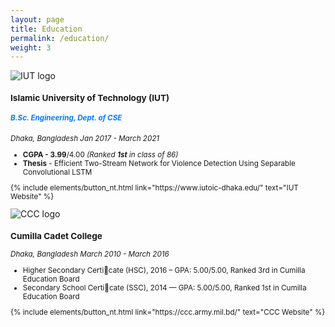 ```yaml
---
layout: page
title: Education
permalink: /education/
weight: 3
---
```


<div class="card-decks">

  <div class="card mb-11">
      <div class="row">
        <div class="col-md-4">
        <img src="https://zahid58.github.io/images/work/IUT.png" class="card-img" alt="IUT logo">
        </div>
        <div class="col-md-8">
          <div style="align:left;" class="card-body">
          <small>
            <h3 class="card-title mt-2">Islamic University of Technology (IUT)</h3>
            <h5 class="card-text" style="color: #007bff">B.Sc. Engineering, Dept. of CSE</h5>
            <p class="card-text">
            <left_right>
            <span><i>Dhaka, Bangladesh</i></span>
            <span><i>Jan 2017 - March 2021</i></span>
            </left_right>
                <ul>
                    <li><b>CGPA - 3.99</b>/4.00 <i>(Ranked <b>1st</b> in class of 86)</i></li>
                    <li><b>Thesis</b> - Efficient Two-Stream Network for Violence Detection Using Separable Convolutional LSTM</li>
                </ul>    
            </p>
            <p class="text-center"> {% include elements/button_nt.html link="https://www.iutoic-dhaka.edu/" text="IUT Website" %}</p>
          </small>
          </div>
        </div>
      </div>
  </div>

  <div class="card mb-11">
      <div class="row">
        <div class="col-md-4">
        <img src="https://zahid58.github.io/images/work/CCC.png" class="card-img" alt="CCC logo">
        </div>
        <div class="col-md-8">
          <div style="align:left;" class="card-body">
          <small>
            <h3 class="card-title mt-2">Cumilla Cadet College</h3>
            <!-- <h5 class="card-text" style="color: #007bff">Machine Learning Engineer, Computer Vision</h5> -->
            <p class="card-text">
            <left_right>
            <span><i>Dhaka, Bangladesh</i></span>
            <span><i>March 2010 - March 2016</i></span>
            </left_right>
                <ul>
                    <li>Higher Secondary Certicate (HSC), 2016 – GPA: 5.00/5.00, Ranked 3rd in Cumilla Education Board</li>
                    <li>Secondary School Certicate (SSC), 2014 — GPA: 5.00/5.00, Ranked 1st in Cumilla Education Board</li>
                </ul>    
            </p>
            <p class="text-center"> {% include elements/button_nt.html link="https://ccc.army.mil.bd/" text="CCC Website" %} </p>
          </small>
          </div>
        </div>
      </div>
  </div>

</div>
<!-- <div class="row">
{% include education/timeline.html %}
</div> -->